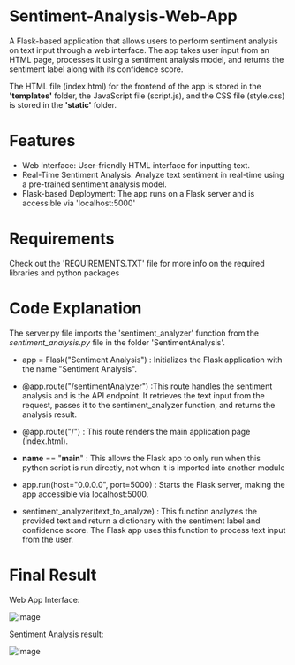 # Sentiment-Analysis-Web-App
A Flask-based application that allows users to perform sentiment analysis on text input through a web interface. The app takes user input from an HTML page, processes it using a sentiment analysis model, and returns the sentiment label along with its confidence score.

The HTML file (index.html) for the frontend of the app is stored in the **'templates'** folder, the JavaScript file (script.js), and the CSS file (style.css) is stored in the **'static'** folder.


# Features
- Web Interface: User-friendly HTML interface for inputting text.
- Real-Time Sentiment Analysis: Analyze text sentiment in real-time using a pre-trained sentiment analysis model.
- Flask-based Deployment: The app runs on a Flask server and is accessible via 'localhost:5000'

# Requirements
Check out the 'REQUIREMENTS.TXT' file for more info on the required libraries and python packages

# Code Explanation

The server.py file imports the 'sentiment_analyzer' function from the *sentiment_analysis.py* file in the folder 'SentimentAnalysis'.

- app = Flask("Sentiment Analysis") : Initializes the Flask application with the name "Sentiment Analysis".

- @app.route("/sentimentAnalyzer") :This route handles the sentiment analysis and is the API endpoint. It retrieves the text input from the request, passes it to the sentiment_analyzer function, and returns the analysis result.

- @app.route("/") : This route renders the main application page (index.html).

- __name__ == "__main__" : This allows the Flask app to only run when this python script is run directly, not when it is imported into another module

- app.run(host="0.0.0.0", port=5000) : Starts the Flask server, making the app accessible via localhost:5000.

- sentiment_analyzer(text_to_analyze) : This function analyzes the provided text and return a dictionary with the sentiment label and confidence score. The Flask app uses this function to process text input from the user.

# Final Result
Web App Interface:

![image](https://github.com/user-attachments/assets/b6f64b08-ccce-4e49-aa6c-e95788a4d868)

Sentiment Analysis result:

![image](https://github.com/user-attachments/assets/79d44f02-f20b-4245-aa1c-56a2115bacb3)


